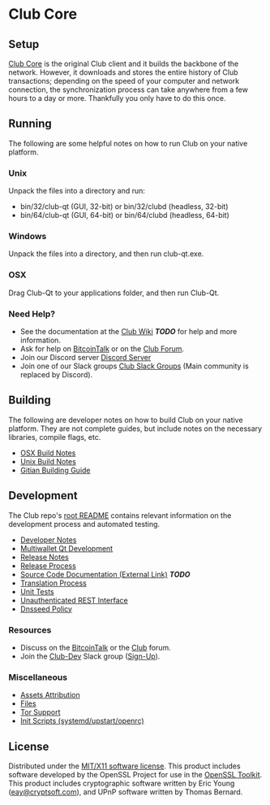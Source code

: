 Club Core
=====================

Setup
---------------------
[Club Core](http://club.org/wallet) is the original Club client and it builds the backbone of the network. However, it downloads and stores the entire history of Club transactions; depending on the speed of your computer and network connection, the synchronization process can take anywhere from a few hours to a day or more. Thankfully you only have to do this once.

Running
---------------------
The following are some helpful notes on how to run Club on your native platform.

### Unix

Unpack the files into a directory and run:

- bin/32/club-qt (GUI, 32-bit) or bin/32/clubd (headless, 32-bit)
- bin/64/club-qt (GUI, 64-bit) or bin/64/clubd (headless, 64-bit)

### Windows

Unpack the files into a directory, and then run club-qt.exe.

### OSX

Drag Club-Qt to your applications folder, and then run Club-Qt.

### Need Help?

* See the documentation at the [Club Wiki](https://en.bitcoin.it/wiki/Main_Page) ***TODO***
for help and more information.
* Ask for help on [BitcoinTalk](https://bitcointalk.org/index.php?topic=1262920.0) or on the [Club Forum](http://forum.club.org/).
* Join our Discord server [Discord Server](https://discord.club.org)
* Join one of our Slack groups [Club Slack Groups](https://club.org/slack-logins/) (Main community is replaced by Discord).

Building
---------------------
The following are developer notes on how to build Club on your native platform. They are not complete guides, but include notes on the necessary libraries, compile flags, etc.

- [OSX Build Notes](build-osx.md)
- [Unix Build Notes](build-unix.md)
- [Gitian Building Guide](gitian-building.md)

Development
---------------------
The Club repo's [root README](https://github.com/Club-Project/Club/blob/master/README.md) contains relevant information on the development process and automated testing.

- [Developer Notes](developer-notes.md)
- [Multiwallet Qt Development](multiwallet-qt.md)
- [Release Notes](release-notes.md)
- [Release Process](release-process.md)
- [Source Code Documentation (External Link)](https://dev.visucore.com/bitcoin/doxygen/) ***TODO***
- [Translation Process](translation_process.md)
- [Unit Tests](unit-tests.md)
- [Unauthenticated REST Interface](REST-interface.md)
- [Dnsseed Policy](dnsseed-policy.md)

### Resources

* Discuss on the [BitcoinTalk](https://bitcointalk.org/index.php?topic=1262920.0) or the [Club](http://forum.club.org/) forum.
* Join the [Club-Dev](https://club-dev.slack.com/) Slack group ([Sign-Up](https://club-dev.herokuapp.com/)).

### Miscellaneous
- [Assets Attribution](assets-attribution.md)
- [Files](files.md)
- [Tor Support](tor.md)
- [Init Scripts (systemd/upstart/openrc)](init.md)

License
---------------------
Distributed under the [MIT/X11 software license](http://www.opensource.org/licenses/mit-license.php).
This product includes software developed by the OpenSSL Project for use in the [OpenSSL Toolkit](https://www.openssl.org/). This product includes
cryptographic software written by Eric Young ([eay@cryptsoft.com](mailto:eay@cryptsoft.com)), and UPnP software written by Thomas Bernard.
